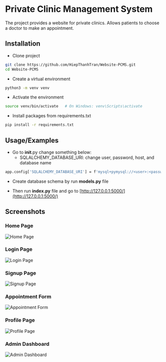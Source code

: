 # Private Clinic Management System

The project provides a website for private clinics. Allows patients to choose a doctor to make an appointment.

## Installation

- Clone project

```bash
git clone https://github.com/HiepThanhTran/Website-PCMS.git
cd Website-PCMS
```

- Create a virtual environment

```bash
python3 -m venv venv
```

- Activate the environment

```bash
source venv/bin/activate   # On Windows: venv\Scripts\activate
```

- Install packages from requirements.txt

```bash
pip install -r requirements.txt
```

## Usage/Examples

- Go to __init__.py change something below:
    - SQLALCHEMY_DATABASE_URI: change user, password, host, and database name
```bash
app.config['SQLALCHEMY_DATABASE_URI'] = f'mysql+pymysql://<user>:<password>@<host>/<database name>?charset=utf8mb4'
```

- Create database schema by run **models.py** file

- Then run **index.py** file and go to [http://127.0.0.1:5000/](http://127.0.0.1:5000/)

## Screenshots

### Home Page

![Home Page](https://raw.githubusercontent.com/HiepThanhTran/Website-PCMS/main/images/pcms_home.png)

### Login Page

![Login Page](https://raw.githubusercontent.com/HiepThanhTran/Website-PCMS/main/images/pcms_login.png)

### Signup Page

![Signup Page](https://raw.githubusercontent.com/HiepThanhTran/Website-PCMS/main/images/pcms_signup.png)

### Appointment Form

![Appointment Form](https://raw.githubusercontent.com/HiepThanhTran/Website-PCMS/main/images/pcms_appointment_form.png)

### Profile Page

![Profile Page](https://raw.githubusercontent.com/HiepThanhTran/Website-PCMS/main/images/pcms_profile.png)

### Admin Dashboard

![Admin Dashboard](https://raw.githubusercontent.com/HiepThanhTran/Website-PCMS/main/images/pcms_admin_dashboard.png)
